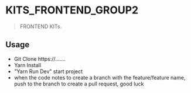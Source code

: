 # KITS_FRONTEND_GROUP2

> FRONTEND KITs.

## Usage

- Git Clone https://.......
- Yarn Install
- "Yarn Run Dev" start project
- when the code notes to create a branch with the feature/feature name, push to the branch to create a pull request, good luck
